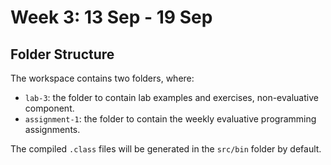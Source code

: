 # Week 3: 13 Sep - 19 Sep

## Folder Structure

The workspace contains two folders, where:

- `lab-3`: the folder to contain lab examples and exercises, non-evaluative component.
- `assignment-1`: the folder to contain the weekly evaluative programming assignments.

The compiled `.class` files will be generated in the `src/bin` folder by default.
